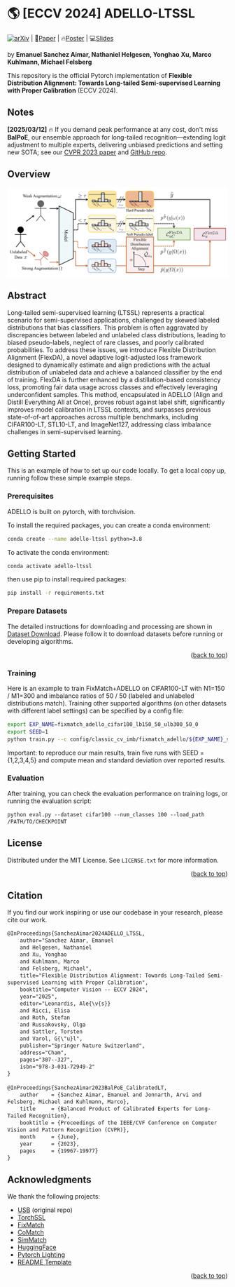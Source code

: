 <div id="top"></div>
<!--
*** Thanks for checking out the Best-README-Template. If you have a suggestion
*** that would make this better, please fork the repo and create a pull request
*** or simply open an issue with the tag "enhancement".
*** Don't forget to give the project a star!
*** Thanks again! Now go create something AMAZING! :D
-->

<!-- PROJECT SHIELDS -->

<!--
*** I'm using markdown "reference style" links for readability.
*** Reference links are enclosed in brackets [ ] instead of parentheses ( ).
*** See the bottom of this document for the declaration of the reference variables
*** for contributors-url, forks-url, etc. This is an optional, concise syntax you may use.
*** https://www.markdownguide.org/basic-syntax/#reference-style-links
-->

<!-- 
***[![MIT License][license-shield]][license-url]
-->

# 🌎 [ECCV 2024] ADELLO-LTSSL
[![arXiv](https://img.shields.io/badge/arXiv-2306.04621-b31b1b.svg)](https://arxiv.org/abs/2306.04621) | 📝[Paper](https://arxiv.org/pdf/2306.04621) | 🔥[Poster](assets/adello_poster.pdf) | 💻[Slides](assets/adello_conference_slides.pdf) 

by **Emanuel Sanchez Aimar, Nathaniel Helgesen, Yonghao Xu, Marco Kuhlmann, Michael Felsberg**

This repository is the official Pytorch implementation of **Flexible Distribution Alignment: Towards Long-tailed Semi-supervised Learning with Proper Calibration** (ECCV 2024). 

## Notes

**[2025/03/12]** 🔥 If you demand peak performance at any cost, don't miss **BalPoE**, our ensemble approach for long-tailed recognition—extending logit adjustment to multiple experts, delivering unbiased predictions and setting new SOTA; see our [CVPR 2023 
 paper](https://arxiv.org/abs/2206.05260) and [GitHub repo](https://github.com/emasa/BalPoE-CalibratedLT).

## Overview

<p align="center"> <img src='figures/adello_framework.png' align="center"> </p>

## Abstract

Long-tailed semi-supervised learning (LTSSL) represents a practical scenario for semi-supervised applications, challenged by skewed labeled distributions that bias classifiers. This problem is often aggravated by discrepancies between labeled and unlabeled class distributions, leading to biased pseudo-labels, neglect of rare classes, and poorly calibrated probabilities. To address these issues, we introduce Flexible Distribution Alignment (FlexDA), a novel adaptive logit-adjusted loss framework designed to dynamically estimate and align predictions with the actual distribution of unlabeled data and achieve a balanced classifier by the end of training. FlexDA is further enhanced by a distillation-based consistency loss, promoting fair data usage across classes and effectively leveraging underconfident samples. This method, encapsulated in ADELLO (Align and Distill Everything All at Once), proves robust against label shift, significantly improves model calibration in LTSSL contexts, and surpasses previous state-of-of-art approaches across multiple benchmarks, including CIFAR100-LT, STL10-LT, and ImageNet127, addressing class imbalance challenges in semi-supervised learning.

<!-- GETTING STARTED -->

## Getting Started

This is an example of how to set up our code locally.
To get a local copy up, running follow these simple example steps.

### Prerequisites

ADELLO is built on pytorch, with torchvision.

To install the required packages, you can create a conda environment:

```sh
conda create --name adello-ltssl python=3.8
```

To activate the conda environment:

```sh
conda activate adello-ltssl
```

then use pip to install required packages:

```sh
pip install -r requirements.txt
```

### Prepare Datasets

The detailed instructions for downloading and processing are shown in [Dataset Download](./preprocess/). Please follow it to download datasets before running or developing algorithms.

<p align="right">(<a href="#top">back to top</a>)</p>


<!-- USAGE EXAMPLES -->

### Training

Here is an example to train FixMatch+ADELLO on CIFAR100-LT with N1=150 / M1=300 and imbalance ratios of 50 / 50  (labeled and unlabeled distributions match).
Training other supported algorithms (on other datasets with different label settings) can be specified by a config file:

```sh
export EXP_NAME=fixmatch_adello_cifar100_lb150_50_ulb300_50_0
export SEED=1
python train.py --c config/classic_cv_imb/fixmatch_adello/${EXP_NAME}_s${SEED}.yaml --seed $SEED --save_dir ./saved_models/classic_cv_imb --save_name ${EXP_NAME}_s${SEED} --load_path ./saved_models/classic_cv_imb/${EXP_NAME}_s${SEED}/latest_model.pth
```

Important: to reproduce our main results, train five runs with SEED = {1,2,3,4,5} and compute mean and standard deviation over reported results.

### Evaluation

After training, you can check the evaluation performance on training logs, or running the evaluation script:

```
python eval.py --dataset cifar100 --num_classes 100 --load_path /PATH/TO/CHECKPOINT
```

<!-- LICENSE -->

## License

Distributed under the MIT License. See `LICENSE.txt` for more information.

<p align="right">(<a href="#top">back to top</a>)</p>


## Citation
If you find our work inspiring or use our codebase in your research, please cite our work.
```
@InProceedings{SanchezAimar2024ADELLO_LTSSL,
    author="Sanchez Aimar, Emanuel
    and Helgesen, Nathaniel
    and Xu, Yonghao
    and Kuhlmann, Marco
    and Felsberg, Michael",
    title="Flexible Distribution Alignment: Towards Long-Tailed Semi-supervised Learning with Proper Calibration",
    booktitle="Computer Vision -- ECCV 2024",
    year="2025",
    editor="Leonardis, Ale{\v{s}}
    and Ricci, Elisa
    and Roth, Stefan
    and Russakovsky, Olga
    and Sattler, Torsten
    and Varol, G{\"u}l",
    publisher="Springer Nature Switzerland",
    address="Cham",
    pages="307--327",
    isbn="978-3-031-72949-2"
}

@InProceedings{SanchezAimar2023BalPoE_CalibratedLT,
    author    = {Sanchez Aimar, Emanuel and Jonnarth, Arvi and Felsberg, Michael and Kuhlmann, Marco},
    title     = {Balanced Product of Calibrated Experts for Long-Tailed Recognition},
    booktitle = {Proceedings of the IEEE/CVF Conference on Computer Vision and Pattern Recognition (CVPR)},
    month     = {June},
    year      = {2023},
    pages     = {19967-19977}
}
```

<!-- ACKNOWLEDGMENTS -->

## Acknowledgments

We thank the following projects:
- [USB](https://github.com/microsoft/Semi-supervised-learning) (original repo)
- [TorchSSL](https://github.com/TorchSSL/TorchSSL)
- [FixMatch](https://github.com/google-research/fixmatch)
- [CoMatch](https://github.com/salesforce/CoMatch)
- [SimMatch](https://github.com/KyleZheng1997/simmatch)
- [HuggingFace](https://huggingface.co/docs/transformers/index)
- [Pytorch Lighting](https://github.com/Lightning-AI/lightning)
- [README Template](https://github.com/othneildrew/Best-README-Template)

<p align="right">(<a href="#top">back to top</a>)</p>

<!-- MARKDOWN LINKS & IMAGES -->

<!-- https://www.markdownguide.org/basic-syntax/#reference-style-links -->
[contributors-shield]: https://img.shields.io/github/contributors/microsoft/Semi-supervised-learning.svg?style=for-the-badge
[contributors-url]: https://github.com/microsoft/Semi-supervised-learning/graphs/contributors
[forks-shield]: https://img.shields.io/github/forks/microsoft/Semi-supervised-learning.svg?style=for-the-badge
[forks-url]: https://github.com/microsoft/Semi-supervised-learning/network/members
[stars-shield]: https://img.shields.io/github/stars/microsoft/Semi-supervised-learning.svg?style=for-the-badge
[stars-url]: https://github.com/microsoft/Semi-supervised-learning/stargazers
[issues-shield]: https://img.shields.io/github/issues/microsoft/Semi-supervised-learning.svg?style=for-the-badge
[issues-url]: https://github.com/microsoft/Semi-supervised-learning/issues
[license-shield]: https://img.shields.io/github/license/microsoft/Semi-supervised-learning.svg?style=for-the-badge
[license-url]: https://github.com/microsoft/Semi-supervised-learning/blob/main/LICENSE.txt
